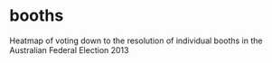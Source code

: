 booths
======

Heatmap of voting down to the resolution of individual booths in the Australian Federal Election 2013
